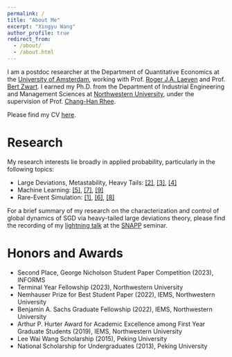 ```yaml
---
permalink: /
title: "About Me"
excerpt: "Xingyu Wang"
author_profile: true
redirect_from: 
  - /about/
  - /about.html
---
```


I am a postdoc researcher at the Department of Quantitative Economics at the [University of Amsterdam](https://www.uva.nl/en), working with Prof. [Roger J.A. Laeven](https://www.rogerlaeven.nl) and Prof. [Bert Zwart](https://www.tue.nl/en/research/researchers/bert-zwart). I earned my Ph.D. from the Department of Industrial Engineering and Management Sciences at [Northwestern
University](https://www.northwestern.edu/), under the supervision of Prof. [Chang-Han Rhee](https://chrhee.github.io/). 

Please find my CV [here](https://joshwang0322.github.io/files/CV_XingyuWang__2025_.pdf). 





Research
======

My research interests lie broadly in applied probability, particularly in the following topics:
- Large Deviations, Metastability, Heavy Tails: [[2]](https://arxiv.org/pdf/2503.01004), [[3]](https://arxiv.org/pdf/2504.01119), [[4]](https://arxiv.org/pdf/2307.03479)
- Machine Learning: [[5]](https://arxiv.org/pdf/2501.19239), [[7]](https://openreview.net/pdf?id=B3Nde6lvab), [[9]](https://proceedings.mlr.press/v80/wang18d/wang18d.pdf)
- Rare-Event Simulation: [[1]](https://arxiv.org/pdf/2309.13820), [[6]](https://joshwang0322.github.io/files/WangRhee23b.pdf), [[8]](https://informs-sim.org/wsc20papers/034.pdf)

For a brief summary of my research on the characterization and control of global dynamics of SGD via heavy-tailed large deviations theory, please find the recording of my [lightning talk](https://youtu.be/iXtA03euFQY?si=hadEnBdoLAH_ojpx&t=2831) at the [SNAPP](https://sites.google.com/view/snappseminar/home?authuser=0) seminar. 




Honors and Awards
======

- Second Place, George Nicholson Student Paper Competition (2023), INFORMS
- Terminal Year Fellowship (2023), Northwestern University
- Nemhauser Prize for Best Student Paper (2022), IEMS, Northwestern University
- Benjamin A. Sachs Graduate Fellowship (2022), IEMS, Northwestern University
- Arthur P. Hurter Award for Academic Excellence among First Year Graduate Students (2019), IEMS, Northwestern University
- Lee Wai Wang Scholarship (2015), Peking University
- National Scholarship for Undergraduates (2013), Peking University
